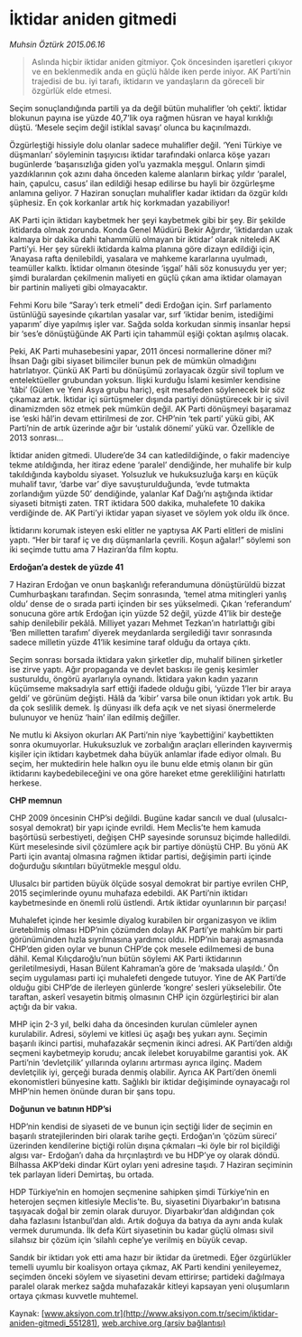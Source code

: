 # İktidar aniden gitmedi

*Muhsin Öztürk 2015.06.16*

<div class="pNewsDetailMainContent ctx_content" itemprop="articleBody">
 <blockquote>
  <p>
   Aslında hiçbir iktidar aniden gitmiyor. Çok öncesinden işaretleri çıkıyor ve en beklenmedik anda en güçlü hâlde iken perde iniyor. AK Parti’nin trajedisi de bu. iyi tarafı, iktidarın ve yandaşların da göreceli bir özgürlük elde etmesi.
  </p>
 </blockquote>
 <p>
  Seçim sonuçlandığında partili ya da değil bütün muhalifler ‘oh çekti’. İktidar blokunun payına ise yüzde 40,7’lik oya rağmen hüsran ve hayal kırıklığı düştü. ‘Mesele seçim değil istiklal savaşı’ olunca bu kaçınılmazdı.
 </p>
 <p>
  Özgürleştiği hissiyle dolu olanlar sadece muhalifler değil. ‘Yeni Türkiye ve düşmanları’ söyleminin taşıyıcısı iktidar tarafındaki onlarca köşe yazarı bugünlerde ‘başarısızlığa giden yol’u yazmakla meşgul. Onların şimdi yazdıklarının çok azını daha önceden kaleme alanların birkaç yıldır ‘paralel, hain, çapulcu, casus’ ilan edildiği hesap edilirse bu hayli bir özgürleşme anlamına geliyor. 7 Haziran sonuçları muhalifler kadar iktidarı da özgür kıldı şüphesiz. En çok korkanlar artık hiç korkmadan yazabiliyor!
 </p>
 <p>
  AK Parti için iktidarı kaybetmek her şeyi kaybetmek gibi bir şey. Bir şekilde iktidarda olmak zorunda. Konda Genel Müdürü Bekir Ağırdır, ‘iktidardan uzak kalmaya bir dakika dahi tahammülü olmayan bir iktidar’ olarak niteledi AK Parti’yi. Her şey sürekli iktidarda kalma planına göre dizayn edildiği için, ‘Anayasa rafta denilebildi, yasalara ve mahkeme kararlarına uyulmadı, teamüller kalktı. İktidar olmanın ötesinde ‘işgal’ hâli söz konusuydu yer yer; şimdi buralardan çekilmenin maliyeti en güçlü çıkan ama iktidar olamayan bir partinin maliyeti gibi olmayacaktır.
 </p>
 <p>
  Fehmi Koru bile “Saray’ı terk etmeli” dedi Erdoğan için. Sırf parlamento üstünlüğü sayesinde çıkartılan yasalar var, sırf ‘iktidar benim, istediğimi yaparım’ diye yapılmış işler var. Sağda solda korkudan sinmiş insanlar hepsi bir ‘ses’e dönüştüğünde AK Parti için tahammül eşiği çoktan aşılmış olacak.
 </p>
 <p>
  Peki, AK Parti muhasebesini yapar, 2011 öncesi normallerine döner mi? İhsan Dağı gibi siyaset bilimciler bunun pek de mümkün olmadığını hatırlatıyor. Çünkü AK Parti bu dönüşümü zorlayacak özgür sivil toplum ve entelektüeller grubundan yoksun. İlişki kurduğu İslami kesimler kendisine ‘tâbi’ (Gülen ve Yeni Asya grubu hariç), eşit mesafeden söylenecek bir söz çıkamaz artık. İktidar içi sürtüşmeler dışında partiyi dönüştürecek bir iç sivil dinamizmden söz etmek pek mümkün değil. AK Parti dönüşmeyi başaramaz ise ‘eski hâl’in devam ettirilmesi de zor. CHP’nin ‘tek parti’ yükü gibi, AK Parti’nin de artık üzerinde ağır bir ‘ustalık dönemi’ yükü var. Özellikle de 2013 sonrası…
 </p>
 <p>
  İktidar aniden gitmedi. Uludere’de 34 can katledildiğinde, o fakir madenciye tekme atıldığında, her itiraz edene ‘paralel’ dendiğinde, her muhalife bir kulp takıldığında kayboldu siyaset. Yolsuzluk ve hukuksuzluğa karşı en küçük muhalif tavır, ‘darbe var’ diye savuşturulduğunda, ‘evde tutmakta zorlandığım yüzde 50’ dendiğinde, yalanlar Kaf Dağı’nı aştığında iktidar siyaseti bitmişti zaten. TRT iktidara 500 dakika, muhalefete 10 dakika verdiğinde de. AK Parti’yi iktidar yapan siyaset ve söylem yok oldu ilk önce.
 </p>
 <p>
  İktidarını korumak isteyen eski elitler ne yaptıysa AK Parti elitleri de mislini yaptı. “Her bir taraf iç ve dış düşmanlarla çevrili. Koşun ağalar!” söylemi son iki seçimde tuttu ama 7 Haziran’da film koptu.
 </p>
 <p>
  <strong>
   Erdoğan’a destek de yüzde 41
  </strong>
 </p>
 <p>
  7 Haziran Erdoğan ve onun başkanlığı referandumuna dönüştürüldü bizzat Cumhurbaşkanı tarafından. Seçim sonrasında, ‘temel atma mitingleri yanlış oldu’ dense de o sırada parti içinden bir ses yükselmedi. Çıkan ‘referandum’ sonucuna göre artık Erdoğan için yüzde 52 değil, yüzde 41’lik bir desteğe sahip denilebilir pekâlâ. Milliyet yazarı Mehmet Tezkan’ın hatırlattığı gibi ‘Ben milletten tarafım’ diyerek meydanlarda sergilediği tavır sonrasında sadece milletin yüzde 41’lik kesimine taraf olduğu da ortaya çıktı.
 </p>
 <p>
  Seçim sonrası borsada iktidara yakın şirketler dip, muhalif bilinen şirketler ise zirve yaptı. Ağır propaganda ve devlet baskısı ile geniş kesimler susturuldu, öngörü ayarlarıyla oynandı. İktidara yakın kadın yazarın küçümseme maksadıyla sarf ettiği ifadede olduğu gibi, ‘yüzde 1’ler bir araya geldi’ ve görünüm değişti. Hâlâ da ‘kibir’ varsa bile onun iktidarı yok artık. Bu da çok seslilik demek. İş dünyası ilk defa açık ve net siyasi önermelerde bulunuyor ve henüz ‘hain’ ilan edilmiş değiller.
 </p>
 <p>
  Ne mutlu ki Aksiyon okurları AK Parti’nin niye ‘kaybettiğini’ kaybettikten sonra okumuyorlar. Hukuksuzluk ve zorbalığın araçları ellerinden kayıvermiş kişiler için iktidarı kaybetmek daha büyük anlamlar ifade ediyor olmalı. Bu seçim, her muktedirin hele halkın oyu ile bunu elde etmiş olanın bir gün iktidarını kaybedebileceğini ve ona göre hareket etme gerekliliğini hatırlattı herkese.
 </p>
 <p>
  <strong>
   CHP memnun
  </strong>
 </p>
 <p>
  CHP 2009 öncesinin CHP’si değildi. Bugüne kadar sancılı ve dual (ulusalcı-sosyal demokrat) bir yapı içinde evrildi. Hem Meclis’te hem kamuda başörtüsü serbestiyeti, değişen CHP sayesinde sorunsuz biçimde halledildi. Kürt meselesinde sivil çözümlere açık bir partiye dönüştü CHP. Bu yönü AK Parti için avantaj olmasına rağmen iktidar partisi, değişimin parti içinde doğurduğu sıkıntıları büyütmekle meşgul oldu.
 </p>
 <p>
  Ulusalcı bir partiden büyük ölçüde sosyal demokrat bir partiye evrilen CHP, 2015 seçimlerinde oyunu muhafaza edebildi. AK Parti’nin iktidarı kaybetmesinde en önemli rolü üstlendi. Artık iktidar oyunlarının bir parçası!
 </p>
 <p>
  Muhalefet içinde her kesimle diyalog kurabilen bir organizasyon ve iklim üretebilmiş olması HDP’nin çözümden dolayı AK Parti’ye mahkûm bir parti görünümünden hızla sıyrılmasına yardımcı oldu. HDP’nin barajı aşmasında CHP’den giden oylar ve bunun CHP’de çok mesele edilmemesi de buna dâhil. Kemal Kılıçdaroğlu’nun bütün söylemi AK Parti iktidarının geriletilmesiydi, Hasan Bülent Kahraman’a göre de ‘maksada ulaşıldı.’ Ön seçim uygulaması parti içi muhalefeti dengede tutuyor. Yine de AK Parti’de olduğu gibi CHP’de de ilerleyen günlerde ‘kongre’ sesleri yükselebilir. Öte taraftan, askerî vesayetin bitmiş olmasının CHP için özgürleştirici bir alan açtığı da bir vakıa.
 </p>
 <p>
  MHP için 2-3 yıl, belki daha da öncesinden kurulan cümleler aynen kurulabilir. Adresi, söylemi ve kitlesi üç aşağı beş yukarı aynı. Seçimin başarılı ikinci partisi, muhafazakâr seçmenin ikinci adresi. AK Parti’den aldığı seçmeni kaybetmeyip korudu; ancak ilelebet koruyabilme garantisi yok. AK Parti’nin ‘devletçilik’ yıllarında oylarını artırması ayrıca ilginç. Madem devletçilik iyi, gerçeği burada denmiş olabilir. Ayrıca AK Parti’den önemli ekonomistleri bünyesine kattı. Sağlıklı bir iktidar değişiminde oynayacağı rol MHP’nin hemen önünde duran bir şans topu.
 </p>
 <p>
  <strong>
   Doğunun ve batının HDP’si
  </strong>
 </p>
 <p>
  HDP’nin kendisi de siyaseti de ve bunun için seçtiği lider de seçimin en başarılı stratejilerinden biri olarak tarihe geçti. Erdoğan’ın ‘çözüm süreci’ üzerinden kendilerine biçtiği rolün dışına çıkmaları –ki öyle bir rol biçildiği algısı var- Erdoğan’ı daha da hırçınlaştırdı ve bu HDP’ye oy olarak döndü. Bilhassa AKP’deki dindar Kürt oyları yeni adresine taşıdı. 7 Haziran seçiminin tek parlayan lideri Demirtaş, bu ortada.
 </p>
 <p>
  HDP Türkiye’nin en homojen seçmenine sahipken şimdi Türkiye’nin en heterojen seçmen kitlesiyle Meclis’te. Bu, siyasetini Diyarbakır’ın batısına taşıyacak doğal bir zemin olarak duruyor. Diyarbakır’dan aldığından çok daha fazlasını İstanbul’dan aldı. Artık doğuya da batıya da aynı anda kulak vermek durumunda. İlk defa Kürt siyasetinin bu kadar güçlü olması sivil silahsız bir çözüm için ‘silahlı cephe’ye verilmiş en büyük cevap.
 </p>
 <p>
  Sandık bir iktidarı yok etti ama hazır bir iktidar da üretmedi. Eğer özgürlükler temelli uyumlu bir koalisyon ortaya çıkmaz, AK Parti kendini yenileyemez, seçimden önceki söylem ve siyasetini devam ettirirse; partideki dağılmaya paralel olarak merkez sağda muhafazakâr kitleyi kapsayan yeni oluşumların ortaya çıkması kuvvetle muhtemel.
 </p>
</div>


Kaynak: [www.aksiyon.com.tr](http://www.aksiyon.com.tr/secim/iktidar-aniden-gitmedi_551281), [web.archive.org (arşiv bağlantısı)](http://web.archive.org/web/20151223190047/http://www.aksiyon.com.tr/secim/iktidar-aniden-gitmedi_551281)
